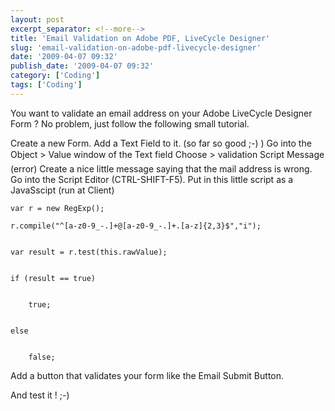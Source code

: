```yaml
---
layout: post
excerpt_separator: <!--more-->
title: 'Email Validation on Adobe PDF, LiveCycle Designer'
slug: 'email-validation-on-adobe-pdf-livecycle-designer'
date: '2009-04-07 09:32'
publish_date: '2009-04-07 09:32'
category: ['Coding']
tags: ['Coding']
---
```

You want to validate an email address on your Adobe LiveCycle Designer Form ?
No problem, just follow the following small tutorial.  
  
Create a new Form. Add a Text Field to it. (so far so good ;-) ) Go into the
Object > Value window of the Text field Choose > validation Script Message
(error) Create a nice little message saying that the mail address is wrong. Go
into the Script Editor (CTRL-SHIFT-F5). Put in this little script as a
JavaSscipt (run at Client)

    
    
    var r = new RegExp();   
      
    r.compile("^[a-z0-9_-.]+@[a-z0-9_-.]+.[a-z]{2,3}$","i");   
      
      
    var result = r.test(this.rawValue);   
      
      
    if (result == true)   
      
      
        true;   
      
      
    else   
      
      
        false;

Add a button that validates your form like the Email Submit Button.  
  
And test it ! ;-)


